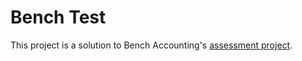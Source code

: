 # Bench Test

This project is a solution to Bench Accounting's [assessment project](http://resttest.bench.co).


